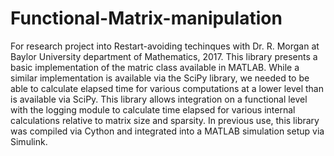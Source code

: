 # Functional-Matrix-manipulation
For research project into Restart-avoiding techinques with Dr. R. Morgan at Baylor University department of Mathematics, 2017.
This library presents a basic implementation of the matric class available in MATLAB. While a similar implementation is available via the SciPy library, we needed to be able to calculate elapsed time for various computations at a lower level than is available via SciPy. This library allows integration on a functional level with the logging module to calculate time elapsed for various internal calculations relative to matrix size and sparsity.
In previous use, this library was compiled via Cython and integrated into a MATLAB simulation setup via Simulink.
